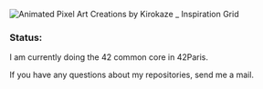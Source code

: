 ![Animated Pixel Art Creations by Kirokaze _ Inspiration Grid](https://github.com/user-attachments/assets/8ab2f0dd-ca3a-46d2-b66c-3b7f48ca0909)

### Status:

I am currently doing the 42 common core in 42Paris.

If you have any questions about my repositories, send me a mail.

<!---
hadubois/hadubois is a ✨ special ✨ repository because its `README.md` (this file) appears on your GitHub profile.
You can click the Preview link to take a look at your changes.
--->
